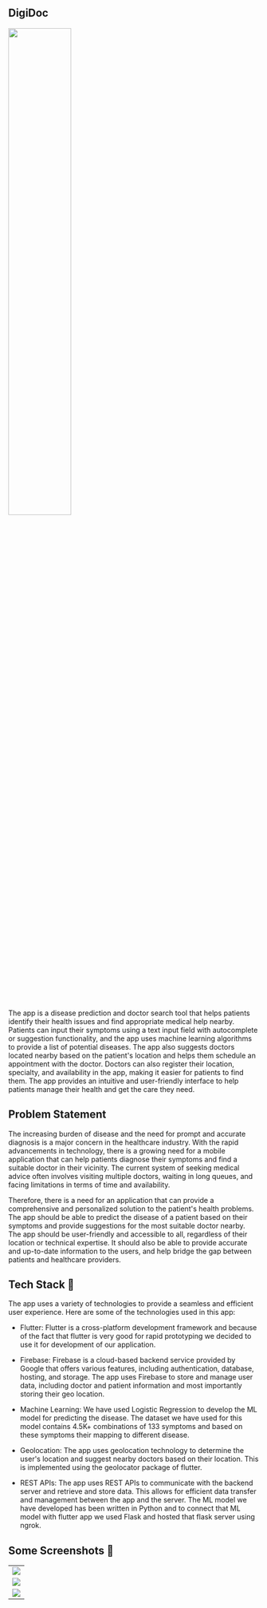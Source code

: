 ## DigiDoc

<img src="https://github.com/Aaditya1612/DigiDoc/assets/83654180/38356f0f-6b20-42cd-9e69-2f4889522fd5" height=50% width=50% />


The app is a disease prediction and doctor search tool that helps patients identify their health issues and find appropriate medical help nearby. Patients can input their symptoms using a text input field with autocomplete or suggestion functionality, and the app uses machine learning algorithms to provide a list of potential diseases. The app also suggests doctors located nearby based on the patient's location and helps them schedule an appointment with the doctor. Doctors can also register their location, specialty, and availability in the app, making it easier for patients to find them. The app provides an intuitive and user-friendly interface to help patients manage their health and get the care they need.

## Problem Statement
The increasing burden of disease and the need for prompt and accurate diagnosis is a major concern in the healthcare industry. With the rapid advancements in technology, there is a growing need for a mobile application that can help patients diagnose their symptoms and find a suitable doctor in their vicinity. The current system of seeking medical advice often involves visiting multiple doctors, waiting in long queues, and facing limitations in terms of time and availability.

Therefore, there is a need for an application that can provide a comprehensive and personalized solution to the patient's health problems. The app should be able to predict the disease of a patient based on their symptoms and provide suggestions for the most suitable doctor nearby. The app should be user-friendly and accessible to all, regardless of their location or technical expertise. It should also be able to provide accurate and up-to-date information to the users, and help bridge the gap between patients and healthcare providers.

## Tech Stack :paperclip:

The app uses a variety of technologies to provide a seamless and efficient user experience. Here are some of the technologies used in this app:

* Flutter: Flutter is a cross-platform development framework and because of the fact that flutter is very good for rapid prototyping we decided to use it for development of our application.

* Firebase: Firebase is a cloud-based backend service provided by Google that offers various features, including authentication, database, hosting, and storage. The app uses Firebase to store and manage user data, including doctor and patient information and most importantly storing their geo location.

* Machine Learning: We have used Logistic Regression to develop the ML model for predicting the disease. The dataset we have used for this model contains 4.5K+ combinations of 133 symptoms and based on these symptoms their mapping to different disease.

* Geolocation: The app uses geolocation technology to determine the user's location and suggest nearby doctors based on their location. This is implemented using the geolocator package of flutter.

* REST APIs: The app uses REST APIs to communicate with the backend server and retrieve and store data. This allows for efficient data transfer and management between the app and the server. The ML model we have developed has been written in Python and to connect that ML model with flutter app we used Flask and hosted that flask server using ngrok.


## Some Screenshots :card_index:

<table>
<tr>

<td>
<img src="https://github.com/Aaditya1612/DigiDoc/assets/83654180/5d533e74-70b7-44b4-98a0-8fc18baba7f9">
</td>
  </tr>
  <tr>
<td>
<img src="https://github.com/Aaditya1612/DigiDoc/assets/83654180/5d41dcf9-964c-477c-8865-9eadfd518ae5">
</td>

</tr>
   <tr>

<td>
<img src="https://github.com/Aaditya1612/DigiDoc/assets/83654180/80333447-9f11-43a7-9177-ae4407d7d42e">
</td>

</tr>
</table>
